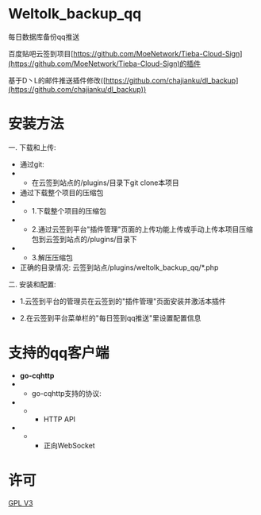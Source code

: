 # Weltolk_backup_qq

每日数据库备份qq推送

百度贴吧云签到项目[https://github.com/MoeNetwork/Tieba-Cloud-Sign](https://github.com/MoeNetwork/Tieba-Cloud-Sign)的插件

基于D丶L的邮件推送插件修改([https://github.com/chajianku/dl_backup](https://github.com/chajianku/dl_backup))

安装方法
===

一. 下载和上传:

- 通过git:
-
    - 在云签到站点的/plugins/目录下git clone本项目
- 通过下载整个项目的压缩包
-
    - 1.下载整个项目的压缩包
-
    - 2.通过云签到平台"插件管理"页面的上传功能上传或手动上传本项目压缩包到云签到站点的/plugins/目录下
-
    - 3.解压压缩包
- 正确的目录情况: 云签到站点/plugins/weltolk_backup_qq/*.php

二. 安装和配置:

- 1.云签到平台的管理员在云签到的"插件管理"页面安装并激活本插件

- 2.在云签到平台菜单栏的"每日签到qq推送"里设置配置信息

支持的qq客户端
===

- **go-cqhttp**
-
    - go-cqhttp支持的协议:
-
    -
        - HTTP API
-
    -
        - 正向WebSocket

许可
===
[GPL V3](https://github.com/weltolk/weltolk_backup_qq/blob/master/LICENSE)
